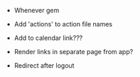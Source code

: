 - Whenever gem
- Add 'actions' to action file names
- Add to calendar link???

- Render links in separate page from app?
- Redirect after logout
